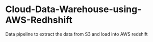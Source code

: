 # Cloud-Data-Warehouse-using-AWS-Redhshift
Data pipeline to extract the data from S3 and load into AWS redshift
